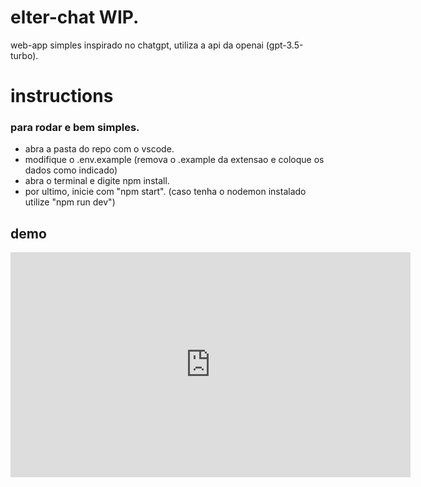 # elter-chat WIP.
 web-app simples inspirado no chatgpt, utiliza a api da openai (gpt-3.5-turbo).
 
# instructions
### para rodar e bem simples.

- abra a pasta do repo com o vscode.
- modifique o .env.example (remova o .example da extensao e coloque os dados como indicado)
- abra o terminal e digite npm install.
- por ultimo, inicie com "npm start". (caso tenha o nodemon instalado utilize "npm run dev")

## demo
<iframe src="https://streamable.com/xxxxxxxxxx" width="640" height="360" frameborder="0" allowfullscreen></iframe>


